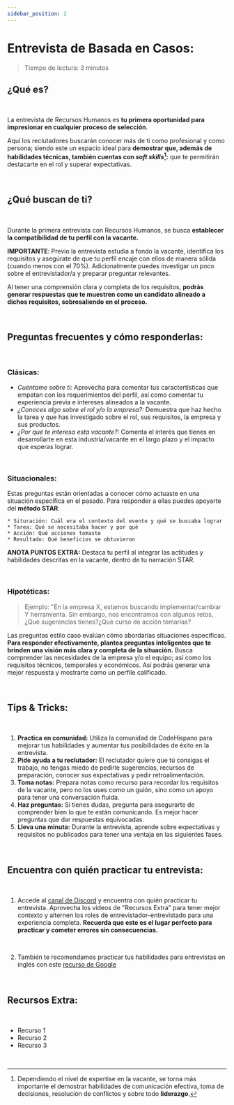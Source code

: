 ```yaml
---
sidebar_position: 2
---
```

# Entrevista de Basada en Casos:

> Tiempo de lectura: 3 minutos

## ¿Qué es?
&nbsp;

La entrevista de Recursos Humanos es **tu primera oportunidad para impresionar en cualquier proceso de selección**. 

Aquí los reclutadores buscarán conocer más de ti como profesional y como persona; siendo este un espacio ideal para **demostrar que, además de habilidades técnicas, también cuentas con _soft skills_[^1]:** que te permitirán destacarte en el rol y superar expectativas. 

&nbsp;

## ¿Qué buscan de ti?

&nbsp;

Durante la primera entrevista con Recursos Humanos, se busca **establecer la compatibilidad de tu perfil con la vacante.**

**IMPORTANTE**: Previo la entrevista estudia a fondo la vacante, identifica los requisitos y asegúrate de que tu perfil encaje con ellos de manera sólida (cuando menos con el 70%).  Adicionalmente puedes investigar un poco sobre el entrevistador/a y preparar preguntar relevantes.

Al tener una comprensión clara y completa de los requisitos, **podrás generar respuestas que te muestren como un candidato alineado a dichos requisitos, sobresaliendo en el proceso.** 

&nbsp;

## Preguntas frecuentes y cómo responderlas:

&nbsp;

### **Clásicas:**
* *Cuéntame sobre ti:* Aprovecha para comentar tus caractertísticas que empatan con los requerimientos del perfil, así como comentar tu experiencia previa e intereses alineados a la vacante. 
* *¿Conoces algo sobre el rol y/o la empresa?:* Demuestra que haz hecho la tarea y que has investigado sobre el rol, sus requisitos, la empresa y sus productos. 
* *¿Por qué te interesa esta vacante?:* Comenta el interés que tienes en desarrollarte en esta industria/vacante en el largo plazo y el impacto que esperas lograr.

&nbsp;

### **Situacionales:**

 Estas preguntas están orientadas a conocer cómo actuaste en una situación específica en el pasado. Para responder a ellas puedes apoyarte del **método STAR**:

    * Situración: Cuál era el contexto del evento y qué se buscaba lograr
    * Tarea: Qué se necesitaba hacer y por qué
    * Acción: Qué acciones tomaste
    * Resultado: Qué beneficios se obtuvieron

**ANOTA PUNTOS EXTRA:** Destaca tu perfil al integrar las actitudes y habilidades descritas en la vacante, dentro de tu narración STAR.

&nbsp;

### **Hipotéticas:**

> Ejemplo: "En la empresa X, estamos buscando implementar/cambiar Y herramienta. Sin embargo, nos encontramos con algunos retos, ¿Qué sugerencias tienes?¿Qué curso de acción tomarías?

Las preguntas estilo caso evalúan cómo abordarías situaciones específicas. **Para responder efectivamente, plantea preguntas inteligentes que te brinden una visión más clara y completa de la situación.** Busca comprender las necesidades de la empresa y/o el equipo; así como los requisitos técnicos, temporales y económicos. Así podrás generar una mejor respuesta y mostrarte como un perfile calificado. 
 

&nbsp;

## Tips & Tricks:
&nbsp;


1. **Practica en comunidad:** Utiliza la comunidad de CodeHispano para mejorar tus habilidades y aumentar tus posibilidades de éxito en la entrevista.
2. **Pide ayuda a tu reclutador:** El reclutador quiere que tú consigas el trabajo, no tengas miedo de pedirle sugerencias, recursos de preparación, conocer sus expectativas y pedir retroalimentación.
3. **Toma notas:** Prepara notas como recurso para recordar los requisitos de la vacante, pero no los uses como un guión, sino como un apoyo para tener una conversación fluida.
4. **Haz preguntas:** Si tienes dudas, pregunta para asegurarte de comprender bien lo que te están comunicando. Es mejor hacer preguntas que dar respuestas equivocadas.
5. **Lleva una minuta:** Durante la entrevista, aprende sobre expectativas y requisitos no publicados para tener una ventaja en las siguientes fases.


&nbsp;

## Encuentra con quién practicar tu entrevista:

&nbsp;

1. Accede al [canal de Discord](https://discord.com/) y encuentra con quién practicar tu entrevista. Aprovecha los videos de "Recursos Extra" para tener mejor contexto y alternen los roles de entrevistador-entrevistado para una experiencia completa. **Recuerda que este es el lugar perfecto para practicar y cometer errores sin consecuencias.**
 

&nbsp;

2. También te recomendamos practicar tus habilidades para entrevistas en inglés con este [recurso de Google](https://grow.google/certificates/interview-warmup/category/)


&nbsp;

## Recursos Extra:

&nbsp;

* Recurso 1
* Recurso 2
* Recurso 3


&nbsp;

[^1]: Dependiendo el nivel de expertise en la vacante, se torna más importante el demostrar habilidades de comunicación efectiva, toma de decisiones, resolución de conflictos y sobre todo **liderazgo**. 